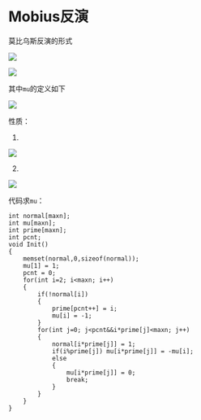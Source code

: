 # Mobius反演

莫比乌斯反演的形式

![](http://img.blog.csdn.net/20160309185255800)

![](http://img.blog.csdn.net/20160309185317738)

其中`mu`的定义如下

![](http://img.blog.csdn.net/20160309190249569)

性质：

1.

![](http://img.blog.csdn.net/20160309190929213)

2.

![](http://img.blog.csdn.net/20160309190941197)

代码求`mu`：

```
int normal[maxn];
int mu[maxn];
int prime[maxn];
int pcnt;
void Init()
{
    memset(normal,0,sizeof(normal));
    mu[1] = 1;
    pcnt = 0;
    for(int i=2; i<maxn; i++)
    {
        if(!normal[i])
        {
            prime[pcnt++] = i;
            mu[i] = -1;
        }
        for(int j=0; j<pcnt&&i*prime[j]<maxn; j++)
        {
            normal[i*prime[j]] = 1;
            if(i%prime[j]) mu[i*prime[j]] = -mu[i];
            else
            {
                mu[i*prime[j]] = 0;
                break;
            }
        }
    }
}

```